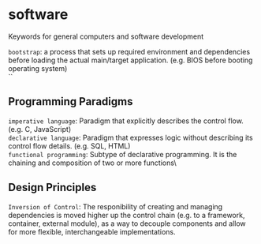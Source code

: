 # software
Keywords for general computers and software development

`bootstrap`: a process that sets up required environment and dependencies before loading the actual main/target application. (e.g. BIOS before booting operating system)\
``






## Programming Paradigms
`imperative language`: Paradigm that explicitly describes the control flow. (e.g. C, JavaScript)\
`declarative language`: Paradigm that expresses logic without describing its control flow details. (e.g. SQL, HTML)\
`functional programming`: Subtype of declarative programming. It is the chaining and composition of two or more functions\



## Design Principles
`Inversion of Control`: The responibility of creating and managing dependencies is moved higher up the control chain (e.g. to a framework, container, external module), as a way to decouple components and allow for more flexible, interchangeable implementations.
